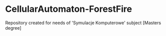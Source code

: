 # CellularAutomaton-ForestFire
Repository created for needs of 'Symulacje Komputerowe' subject [Masters degree] 

